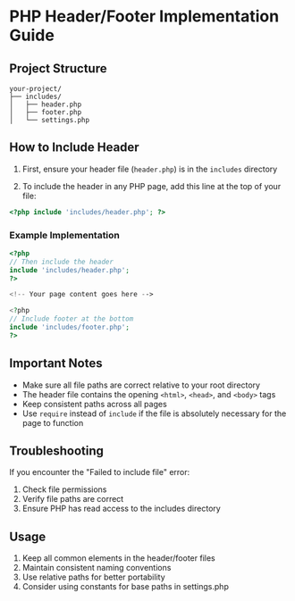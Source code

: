 # PHP Header/Footer Implementation Guide

## Project Structure
```
your-project/
├── includes/
│   ├── header.php
│   ├── footer.php
│   └── settings.php
```

## How to Include Header

1. First, ensure your header file (`header.php`) is in the `includes` directory

2. To include the header in any PHP page, add this line at the top of your file:
```php
<?php include 'includes/header.php'; ?>
```

### Example Implementation

```php
<?php
// Then include the header
include 'includes/header.php';
?>

<!-- Your page content goes here -->

<?php 
// Include footer at the bottom
include 'includes/footer.php'; 
?>
```

## Important Notes

- Make sure all file paths are correct relative to your root directory
- The header file contains the opening `<html>`, `<head>`, and `<body>` tags
- Keep consistent paths across all pages
- Use `require` instead of `include` if the file is absolutely necessary for the page to function

## Troubleshooting

If you encounter the "Failed to include file" error:
1. Check file permissions
2. Verify file paths are correct
3. Ensure PHP has read access to the includes directory

## Usage

1. Keep all common elements in the header/footer files
2. Maintain consistent naming conventions
3. Use relative paths for better portability
4. Consider using constants for base paths in settings.php